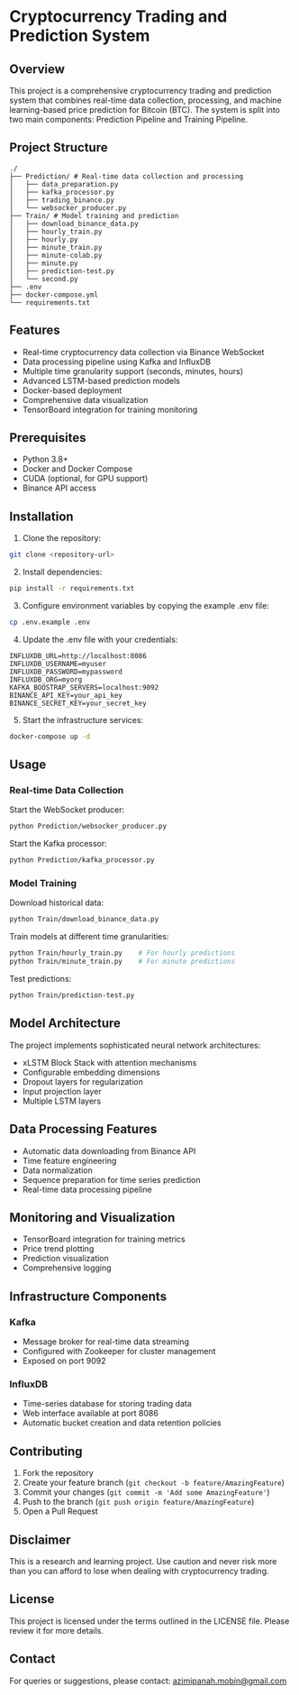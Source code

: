 # Cryptocurrency Trading and Prediction System

## Overview
This project is a comprehensive cryptocurrency trading and prediction system that combines real-time data collection, processing, and machine learning-based price prediction for Bitcoin (BTC). The system is split into two main components: Prediction Pipeline and Training Pipeline.

## Project Structure
```
./
├── Prediction/ # Real-time data collection and processing
│   ├── data_preparation.py
│   ├── kafka_processor.py
│   ├── trading_binance.py
│   └── websocker_producer.py
├── Train/ # Model training and prediction
│   ├── download_binance_data.py
│   ├── hourly_train.py
│   ├── hourly.py
│   ├── minute_train.py
│   ├── minute-colab.py
│   ├── minute.py
│   ├── prediction-test.py
│   └── second.py
├── .env
├── docker-compose.yml
└── requirements.txt
```

## Features
- Real-time cryptocurrency data collection via Binance WebSocket
- Data processing pipeline using Kafka and InfluxDB
- Multiple time granularity support (seconds, minutes, hours)
- Advanced LSTM-based prediction models
- Docker-based deployment
- Comprehensive data visualization
- TensorBoard integration for training monitoring

## Prerequisites
- Python 3.8+
- Docker and Docker Compose
- CUDA (optional, for GPU support)
- Binance API access

## Installation

1. Clone the repository:
```bash
git clone <repository-url>
```

2. Install dependencies:
```bash
pip install -r requirements.txt
```

3. Configure environment variables by copying the example .env file:
```bash
cp .env.example .env
```

4. Update the .env file with your credentials:
```
INFLUXDB_URL=http://localhost:8086
INFLUXDB_USERNAME=myuser
INFLUXDB_PASSWORD=mypassword
INFLUXDB_ORG=myorg
KAFKA_BOOSTRAP_SERVERS=localhost:9092
BINANCE_API_KEY=your_api_key
BINANCE_SECRET_KEY=your_secret_key
```

5. Start the infrastructure services:
```bash
docker-compose up -d
```

## Usage

### Real-time Data Collection
Start the WebSocket producer:
```bash
python Prediction/websocker_producer.py
```

Start the Kafka processor:
```bash
python Prediction/kafka_processor.py
```

### Model Training
Download historical data:
```bash
python Train/download_binance_data.py
```

Train models at different time granularities:
```bash
python Train/hourly_train.py    # For hourly predictions
python Train/minute_train.py    # For minute predictions
```

Test predictions:
```bash
python Train/prediction-test.py
```

## Model Architecture
The project implements sophisticated neural network architectures:
- xLSTM Block Stack with attention mechanisms
- Configurable embedding dimensions
- Dropout layers for regularization
- Input projection layer
- Multiple LSTM layers

## Data Processing Features
- Automatic data downloading from Binance API
- Time feature engineering
- Data normalization
- Sequence preparation for time series prediction
- Real-time data processing pipeline

## Monitoring and Visualization
- TensorBoard integration for training metrics
- Price trend plotting
- Prediction visualization
- Comprehensive logging

## Infrastructure Components

### Kafka
- Message broker for real-time data streaming
- Configured with Zookeeper for cluster management
- Exposed on port 9092

### InfluxDB
- Time-series database for storing trading data
- Web interface available at port 8086
- Automatic bucket creation and data retention policies

## Contributing
1. Fork the repository
2. Create your feature branch (`git checkout -b feature/AmazingFeature`)
3. Commit your changes (`git commit -m 'Add some AmazingFeature'`)
4. Push to the branch (`git push origin feature/AmazingFeature`)
5. Open a Pull Request

## Disclaimer
This is a research and learning project. Use caution and never risk more than you can afford to lose when dealing with cryptocurrency trading.

## License
This project is licensed under the terms outlined in the LICENSE file. Please review it for more details.

## Contact
For queries or suggestions, please contact: azimipanah.mobin@gmail.com
